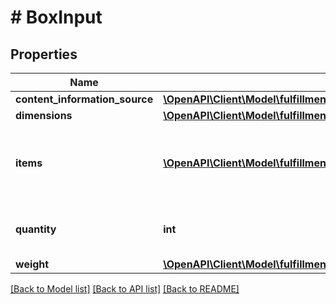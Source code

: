 # # BoxInput

## Properties

Name | Type | Description | Notes
------------ | ------------- | ------------- | -------------
**content_information_source** | [**\OpenAPI\Client\Model\fulfillment\inbound\v2024_03_20\BoxContentInformationSource**](BoxContentInformationSource.md) |  |
**dimensions** | [**\OpenAPI\Client\Model\fulfillment\inbound\v2024_03_20\Dimensions**](Dimensions.md) |  |
**items** | [**\OpenAPI\Client\Model\fulfillment\inbound\v2024_03_20\ItemInput[]**](ItemInput.md) | The items and their quantity in the box. This must be empty if the box &#x60;contentInformationSource&#x60; is &#x60;BARCODE_2D&#x60; or &#x60;MANUAL_PROCESS&#x60;. | [optional]
**quantity** | **int** | The number of containers where all other properties like weight or dimensions are identical. |
**weight** | [**\OpenAPI\Client\Model\fulfillment\inbound\v2024_03_20\Weight**](Weight.md) |  |

[[Back to Model list]](../../README.md#models) [[Back to API list]](../../README.md#endpoints) [[Back to README]](../../README.md)
